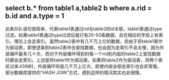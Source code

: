 ## select b.* from table1 a,table2 b where a.rid = b.id and a.type = 1
此条SQL语句很简单，代表table1表通过rid与table2的id关联，table1表通过type过滤。如果table1表通过type过滤后就只有20-50条数据，且在相应的字段上有索引，理论上会走索引。虽然table2表中有几千万上亿的数据，但由于将table1表作为驱动表，即使逐条到table2表中去查找数据，也会因为走索引不会太慢，因为外层循环最多几十次，而对于外层循环得到的每一个rid到内层的table2上查找数据时都会走索引。上述是将table1作为驱动表，如果将table2作为驱动表，将两个表反过来JOIN时，外层循环将是几千万上亿次，即使内层全部走索引也会非常慢。部分数据库提供的“HASH JOIN”方式，遇到这样的情况其实也会很慢。

